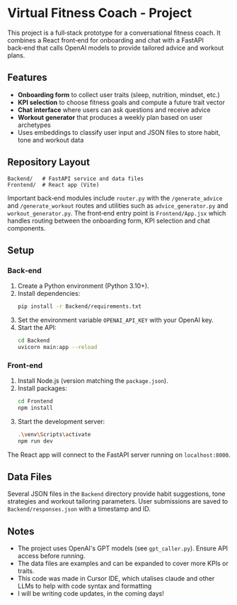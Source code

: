 # Virtual Fitness Coach - Project

This project is a full‑stack prototype for a conversational fitness coach. It combines a React front‑end for onboarding and chat with a FastAPI back‑end that calls OpenAI models to provide tailored advice and workout plans.

## Features

- **Onboarding form** to collect user traits (sleep, nutrition, mindset, etc.)
- **KPI selection** to choose fitness goals and compute a future trait vector
- **Chat interface** where users can ask questions and receive advice
- **Workout generator** that produces a weekly plan based on user archetypes
- Uses embeddings to classify user input and JSON files to store habit, tone and workout data

## Repository Layout

```
Backend/   # FastAPI service and data files
Frontend/  # React app (Vite)
```

Important back‑end modules include `router.py` with the `/generate_advice` and `/generate_workout` routes and utilities such as `advice_generator.py` and `workout_generator.py`.
The front‑end entry point is `Frontend/App.jsx` which handles routing between the onboarding form, KPI selection and chat components.

## Setup

### Back‑end

1. Create a Python environment (Python 3.10+).
2. Install dependencies:
   ```bash
   pip install -r Backend/requirements.txt
   ```
3. Set the environment variable `OPENAI_API_KEY` with your OpenAI key.
4. Start the API:
   ```bash
   cd Backend
   uvicorn main:app --reload
   ```

### Front‑end

1. Install Node.js (version matching the `package.json`).
2. Install packages:
   ```bash
   cd Frontend
   npm install
   ```
3. Start the development server:
   ```bash
   .\venv\Scripts\activate
   npm run dev
   ```

The React app will connect to the FastAPI server running on `localhost:8000`.

## Data Files

Several JSON files in the `Backend` directory provide habit suggestions, tone strategies and workout tailoring parameters. User submissions are saved to `Backend/responses.json` with a timestamp and ID.

## Notes

- The project uses OpenAI's GPT models (see `gpt_caller.py`). Ensure API access before running.
- The data files are examples and can be expanded to cover more KPIs or traits.
- This code was made in Cursor IDE, which utalises claude and other LLMs to help with code syntax and formatting
- I will be writing code updates, in the coming days! 

